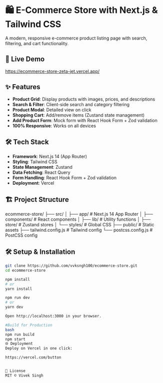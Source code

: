 # 🛍️ E-Commerce Store with Next.js & Tailwind CSS

A modern, responsive e-commerce product listing page with search, filtering, and cart functionality.


## 🚀 Live Demo
https://ecommerce-store-zeta-jet.vercel.app/


## ✨ Features
- **Product Grid**: Display products with images, prices, and descriptions
- **Search & Filter**: Client-side search and category filtering
- **Product Modal**: Detailed view on click
- **Shopping Cart**: Add/remove items (Zustand state management)
- **Add Product Form**: Mock form with React Hook Form + Zod validation
- **100% Responsive**: Works on all devices

## 🛠 Tech Stack
- **Framework**: Next.js 14 (App Router)
- **Styling**: Tailwind CSS
- **State Management**: Zustand
- **Data Fetching**: React Query
- **Form Handling**: React Hook Form + Zod validation
- **Deployment**: Vercel

## 🏗️ Project Structure
ecommerce-store/
├── src/
│ ├── app/ # Next.js 14 App Router
│ ├── components/ # React components
│ ├── lib/ # Utility functions
│ ├── store/ # Zustand stores
│ └── styles/ # Global CSS
├── public/ # Static assets
├── tailwind.config.js # Tailwind config
└── postcss.config.js # PostCSS config


## 🛠 Setup & Installation

```bash
git clone https://github.com/vvksngh100/ecommerce-store.git
cd ecommerce-store

npm install
# or
yarn install

npm run dev
# or
yarn dev

Open http://localhost:3000 in your browser.

#Build for Production
bash
npm run build
npm start
🌐 Deployment
Deploy on Vercel in one click:

https://vercel.com/button


📄 License
MIT © Vivek Singh
